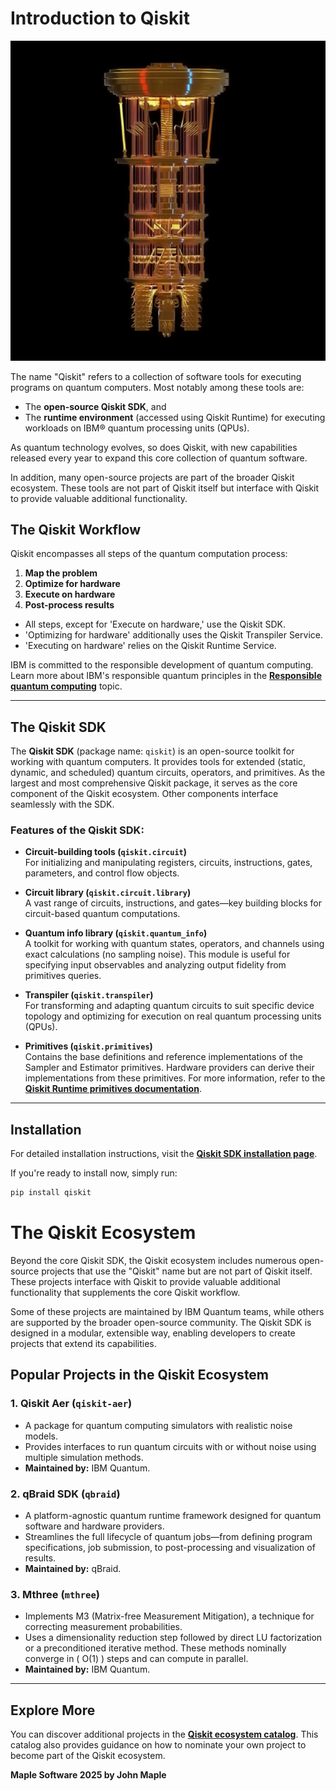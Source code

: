 # Introduction to Qiskit

![Quantum Machine](https://github.com/arcesoftware/Qiskit/blob/main/quantum_machine.png)

The name "Qiskit" refers to a collection of software tools for executing programs on quantum computers. Most notably among these tools are:

- The **open-source Qiskit SDK**, and
- The **runtime environment** (accessed using Qiskit Runtime) for executing workloads on IBM® quantum processing units (QPUs). 

As quantum technology evolves, so does Qiskit, with new capabilities released every year to expand this core collection of quantum software.

In addition, many open-source projects are part of the broader Qiskit ecosystem. These tools are not part of Qiskit itself but interface with Qiskit to provide valuable additional functionality.

## The Qiskit Workflow
Qiskit encompasses all steps of the quantum computation process:
1. **Map the problem** 
2. **Optimize for hardware** 
3. **Execute on hardware** 
4. **Post-process results**

- All steps, except for 'Execute on hardware,' use the Qiskit SDK. 
- 'Optimizing for hardware' additionally uses the Qiskit Transpiler Service. 
- 'Executing on hardware' relies on the Qiskit Runtime Service.

IBM is committed to the responsible development of quantum computing. Learn more about IBM's responsible quantum principles in the **[Responsible quantum computing](https://www.ibm.com/quantum/what-is-quantum-computing/responsible-quantum)** topic.

---

## The Qiskit SDK

The **Qiskit SDK** (package name: `qiskit`) is an open-source toolkit for working with quantum computers. It provides tools for extended (static, dynamic, and scheduled) quantum circuits, operators, and primitives. As the largest and most comprehensive Qiskit package, it serves as the core component of the Qiskit ecosystem. Other components interface seamlessly with the SDK.

### Features of the Qiskit SDK:
- **Circuit-building tools (`qiskit.circuit`)**  
  For initializing and manipulating registers, circuits, instructions, gates, parameters, and control flow objects.

- **Circuit library (`qiskit.circuit.library`)**  
  A vast range of circuits, instructions, and gates—key building blocks for circuit-based quantum computations.

- **Quantum info library (`qiskit.quantum_info`)**  
  A toolkit for working with quantum states, operators, and channels using exact calculations (no sampling noise). This module is useful for specifying input observables and analyzing output fidelity from primitives queries.

- **Transpiler (`qiskit.transpiler`)**  
  For transforming and adapting quantum circuits to suit specific device topology and optimizing for execution on real quantum processing units (QPUs).

- **Primitives (`qiskit.primitives`)**  
  Contains the base definitions and reference implementations of the Sampler and Estimator primitives. Hardware providers can derive their implementations from these primitives. For more information, refer to the **[Qiskit Runtime primitives documentation](https://qiskit.org/documentation/)**.

---

## Installation

For detailed installation instructions, visit the **[Qiskit SDK installation page](https://qiskit.org/documentation/install.html)**. 

If you're ready to install now, simply run:

```bash
pip install qiskit
```

# The Qiskit Ecosystem

Beyond the core Qiskit SDK, the Qiskit ecosystem includes numerous open-source projects that use the "Qiskit" name but are not part of Qiskit itself. These projects interface with Qiskit to provide valuable additional functionality that supplements the core Qiskit workflow. 

Some of these projects are maintained by IBM Quantum teams, while others are supported by the broader open-source community. The Qiskit SDK is designed in a modular, extensible way, enabling developers to create projects that extend its capabilities.

## Popular Projects in the Qiskit Ecosystem

### 1. **Qiskit Aer (`qiskit-aer`)**
- A package for quantum computing simulators with realistic noise models.
- Provides interfaces to run quantum circuits with or without noise using multiple simulation methods.
- **Maintained by:** IBM Quantum.

### 2. **qBraid SDK (`qbraid`)**
- A platform-agnostic quantum runtime framework designed for quantum software and hardware providers.
- Streamlines the full lifecycle of quantum jobs—from defining program specifications, job submission, to post-processing and visualization of results.
- **Maintained by:** qBraid.

### 3. **Mthree (`mthree`)**
- Implements M3 (Matrix-free Measurement Mitigation), a technique for correcting measurement probabilities.
- Uses a dimensionality reduction step followed by direct LU factorization or a preconditioned iterative method. These methods nominally converge in \( O(1) \) steps and can compute in parallel.
- **Maintained by:** IBM Quantum.

---

## Explore More

You can discover additional projects in the **[Qiskit ecosystem catalog](https://qiskit.org/ecosystem)**. This catalog also provides guidance on how to nominate your own project to become part of the Qiskit ecosystem.

 **Maple Software 2025 by John Maple** 

